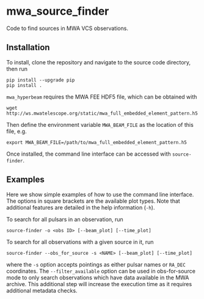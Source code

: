 # mwa_source_finder
Code to find sources in MWA VCS observations.

## Installation
To install, clone the repository and navigate to the source code directory, then run

    pip install --upgrade pip
    pip install .

`mwa_hyperbeam` requires the MWA FEE HDF5 file, which can be obtained with

    wget http://ws.mwatelescope.org/static/mwa_full_embedded_element_pattern.h5

Then define the environment variable `MWA_BEAM_FILE` as the location of this file, e.g.

    export MWA_BEAM_FILE=/path/to/mwa_full_embedded_element_pattern.h5

Once installed, the command line interface can be accessed with `source-finder`.

## Examples
Here we show simple examples of how to use the command line interface. The options
in square brackets are the available plot types. Note that additional features are
detailed in the help information (`-h`).

To search for all pulsars in an observation, run

    source-finder -o <obs ID> [--beam_plot] [--time_plot]

To search for all observations with a given source in it, run

    source-finder --obs_for_source -s <NAME> [--beam_plot] [--time_plot]

where the `-s` option accepts pointings as either pulsar names or `RA_DEC` coordinates.
The `--filter_available` option can be used in obs-for-source mode to only search
observations which have data available in the MWA archive. This additional step will
increase the execution time as it requires additional metadata checks.